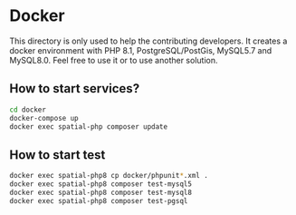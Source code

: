 Docker
======

This directory is only used to help the contributing developers. It creates a docker environment with PHP 8.1, 
PostgreSQL/PostGis, MySQL5.7 and MySQL8.0. Feel free to use it or to use another solution.

How to start services?
----------------------
```bash
cd docker
docker-compose up
docker exec spatial-php composer update
```

How to start test
-----------------
```bash
docker exec spatial-php8 cp docker/phpunit*.xml . 
docker exec spatial-php8 composer test-mysql5
docker exec spatial-php8 composer test-mysql8
docker exec spatial-php8 composer test-pgsql
